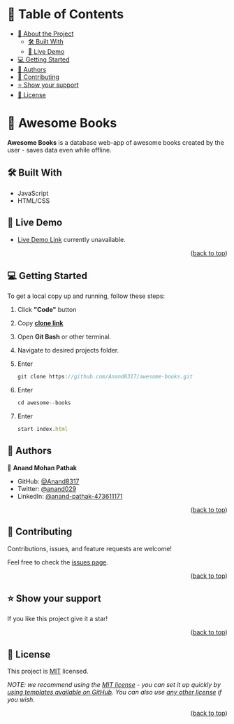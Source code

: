 <a name="readme-top"></a>

<!-- TABLE OF CONTENTS -->

# 📗 Table of Contents

- [📖 About the Project](#about-project)
  - [🛠 Built With](#built-with)
  - [🚀 Live Demo](#live-demo)
- [💻 Getting Started](#getting-started)
- [👥 Authors](#authors)
- [🤝 Contributing](#contributing)
- [⭐️ Show your support](#support)
- [📝 License](#license)

<!-- PROJECT DESCRIPTION -->

# 📖 Awesome Books <a name="about-project"></a>

**Awesome Books** is a database web-app of awesome books created by the user - saves data even while offline.

## 🛠 Built With <a name="built-with"></a>
- JavaScript
- HTML/CSS


<!-- LIVE DEMO -->

## 🚀 Live Demo <a name="live-demo"></a>

- [Live Demo Link](https://yourdeployedapplicationlink.com) currently unavailable.

<p align="right">(<a href="#readme-top">back to top</a>)</p>

<!-- GETTING STARTED -->

## 💻 Getting Started <a name="getting-started"></a>

To get a local copy up and running, follow these steps:
1. Click **"Code"** button
2. Copy [**clone link**](https://github.com/Anand8317/awesome-books.git)
3. Open **Git Bash** or other terminal.
4. Navigate to desired projects folder.
5. Enter 
	```javascript
	git clone https://github.com/Anand8317/awesome-books.git
	```

6. Enter 
	```javascript
	cd awesome--books
	```

7. Enter 
	```javascript
	start index.html
	```

<!-- AUTHORS -->

## 👥 Authors <a name="author"></a>

👤 **Anand Mohan Pathak**

- GitHub: [@Anand8317](https://github.com/Anand8317)
- Twitter: [@anand029](https://twitter.com/anand029)
- LinkedIn: [@anand-pathak-473611171](https://www.linkedin.com/in/anand-pathak-473611171/)

<p align="right">(<a href="#readme-top">back to top</a>)</p>


<!-- CONTRIBUTING -->

## 🤝 Contributing <a name="contributing"></a>

Contributions, issues, and feature requests are welcome!

Feel free to check the [issues page](https://github.com/Anand8317/awesome-books/issues).

<p align="right">(<a href="#readme-top">back to top</a>)</p>

<!-- SUPPORT -->

## ⭐️ Show your support <a name="support"></a>

If you like this project give it a star!

<p align="right">(<a href="#readme-top">back to top</a>)</p>



<!-- LICENSE -->

## 📝 License <a name="license"></a>

This project is [MIT](./LICENSE) licensed.

_NOTE: we recommend using the [MIT license](https://choosealicense.com/licenses/mit/) - you can set it up quickly by [using templates available on GitHub](https://docs.github.com/en/communities/setting-up-your-project-for-healthy-contributions/adding-a-license-to-a-repository). You can also use [any other license](https://choosealicense.com/licenses/) if you wish._

<p align="right">(<a href="#readme-top">back to top</a>)</p>